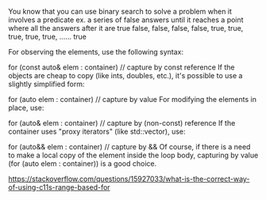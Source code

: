 You know that you can use binary search to solve a problem when it involves a predicate
ex. a series of false answers until it reaches a point where all the answers after it are
true false, false, false, false, true, true, true, true, true, ...... true

For observing the elements, use the following syntax:

for (const auto& elem : container)    // capture by const reference
If the objects are cheap to copy (like ints, doubles, etc.), it's possible to use a slightly simplified form:

  for (auto elem : container)    // capture by value
For modifying the elements in place, use:

for (auto& elem : container)    // capture by (non-const) reference
If the container uses "proxy iterators" (like std::vector<bool>), use:

  for (auto&& elem : container)    // capture by &&
Of course, if there is a need to make a local copy of the element inside the loop body, capturing by value (for (auto elem : container)) is a good choice.



https://stackoverflow.com/questions/15927033/what-is-the-correct-way-of-using-c11s-range-based-for
